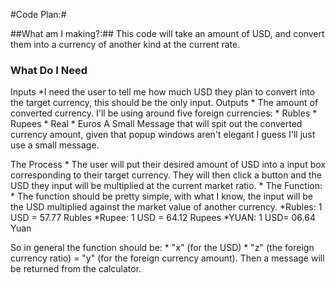 #Code Plan:#

##What am I making?:##
This code will take an amount of USD, and convert them into a currency of another kind at the current rate.

### What Do I Need ###
  Inputs
    *I need the user to tell me how much USD they plan to convert into the target currency, this should be the only input.
  Outputs
    * The amount of converted currency. I'll be using around five foreign currencies: 
        * Rubles
        * Rupees
        * Real
        * Euros 
A Small Message that will spit out the converted currency amount, given that popup windows aren't elegant I guess I'll just use a small message.
 
  The Process
    * The user will put their desired amount of USD into a input box corresponding to their target currency. They will then click a button and the USD they       input will be multiplied at the current market ratio. 
    * The Function:
      * The function should be pretty simple, with what I know, the input will be the USD multiplied against the market value of another currency.
        *Rubles: 1 USD = 57.77 Rubles 
        *Rupee:  1 USD = 64.12 Rupees
        *YUAN:   1 USD=  06.64 Yuan
        
So in general the function should be:
    * "x" (for the USD) * "z" (the foreign currency ratio) = "y" (for the foreign currency amount).
Then a message will be returned from the calculator.